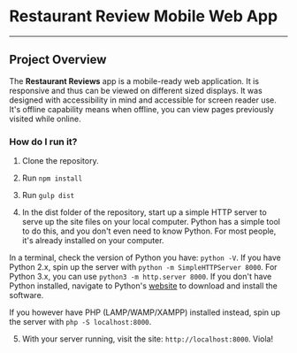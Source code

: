 # Restaurant Review Mobile Web App
---

## Project Overview

The **Restaurant Reviews** app is a mobile-ready web application. It is responsive and thus can be viewed on different sized displays. It was designed with accessibility in mind and accessible for screen reader use. It's offline capability means when offline, you can view pages previously visited while online.

### How do I run it?

1. Clone the repository.
2. Run `npm install`
3. Run `gulp dist`

4. In the dist folder of the repository, start up a simple HTTP server to serve up the site files on your local computer. Python has a simple tool to do this, and you don't even need to know Python. For most people, it's already installed on your computer.

In a terminal, check the version of Python you have: `python -V`. If you have Python 2.x, spin up the server with `python -m SimpleHTTPServer 8000`. For Python 3.x, you can use `python3 -m http.server 8000`. If you don't have Python installed, navigate to Python's [website](https://www.python.org/) to download and install the software.

If you however have PHP (LAMP/WAMP/XAMPP) installed instead, spin up the server with `php -S localhost:8000`.

5. With your server running, visit the site: `http://localhost:8000`. Viola!